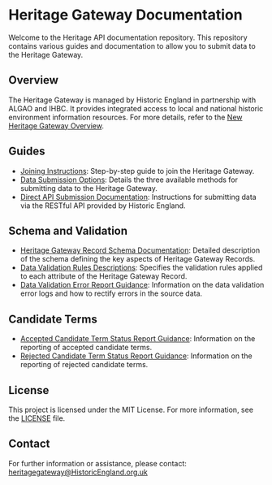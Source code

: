 # Heritage Gateway Documentation

Welcome to the Heritage API documentation repository. This repository contains various guides and documentation to allow you to submit data to the Heritage Gateway.

## Overview

The Heritage Gateway is managed by Historic England in partnership with ALGAO and IHBC. It provides integrated access to local and national historic environment information resources. For more details, refer to the [New Heritage Gateway Overview](NewHeritageGatewayOverview.md).

## Guides

- [Joining Instructions](JoiningInstructions.md): Step-by-step guide to join the Heritage Gateway.
- [Data Submission Options](DataSubmissionOptions.md): Details the three available methods for submitting data to the Heritage Gateway.
- [Direct API Submission Documentation](DirectAPISubmissionDocumentation.md): Instructions for submitting data via the RESTful API provided by Historic England.

## Schema and Validation

- [Heritage Gateway Record Schema Documentation](HeritageGatewayRecordSchemaDocumentation.md): Detailed description of the schema defining the key aspects of Heritage Gateway Records.
- [Data Validation Rules Descriptions](DataValidationRulesDescriptions.md): Specifies the validation rules applied to each attribute of the Heritage Gateway Record.
- [Data Validation Error Report Guidance](DataValidationErrorReportGuidance.md): Information on the data validation error logs and how to rectify errors in the source data.

## Candidate Terms

- [Accepted Candidate Term Status Report Guidance](AcceptedCandidateTermStatusReportGuidance.md): Information on the reporting of accepted candidate terms.
- [Rejected Candidate Term Status Report Guidance](RejectedCandidateTermStatusReportGuidance.md): Information on the reporting of rejected candidate terms.

## License

This project is licensed under the MIT License. For more information, see the [LICENSE](LICENSE) file.

## Contact

For further information or assistance, please contact: heritagegateway@HistoricEngland.org.uk
